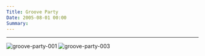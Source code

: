 ```yaml
---
Title: Groove Party
Date: 2005-08-01 00:00
Summary:
---
```


<!--
Tags: About, About Music, Music Production
Summary: Music Production / Break Beat
-->

<!--
### Description

* Release Type: PC Game
* Genre: Break Beat
* BPM: 110
-->

<div class="audio-player"></div>

<script type="text/javascript">
    $(document).ready(function() {
        initAudioPlayer('/static/audio/production/groove-party.mp3', 'Goove Party');
    });
</script>

---

![groove-party-001](https://user-images.githubusercontent.com/21299773/63367468-6d0d0e80-c36b-11e9-9296-9dea99331a3c.jpg#mw50)
![groove-party-003](https://user-images.githubusercontent.com/21299773/63367469-6d0d0e80-c36b-11e9-84a8-5209093cd46b.jpg#mw50)
